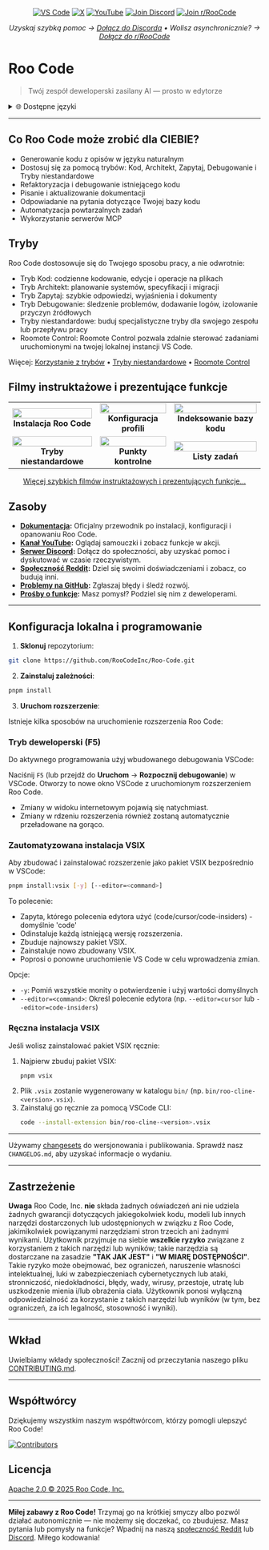 <p align="center">
  <a href="https://marketplace.visualstudio.com/items?itemName=RooVeterinaryInc.roo-cline"><img src="https://img.shields.io/vscode-marketplace/v/RooVeterinaryInc.roo-cline.svg?label=VS%20Code&color=%23007ACC&style=flat&logo=visualstudiocode&logoColor=white" alt="VS Code"></a>
  <a href="https://x.com/roocode"><img src="https://img.shields.io/badge/roocode-000000?style=flat&logo=x&logoColor=white" alt="X"></a>
  <a href="https://youtube.com/@roocodeyt?feature=shared"><img src="https://img.shields.io/badge/YouTube-FF0000?style=flat&logo=youtube&logoColor=white" alt="YouTube"></a>
  <a href="https://discord.gg/roocode"><img src="https://img.shields.io/badge/Join%20Discord-5865F2?style=flat&logo=discord&logoColor=white" alt="Join Discord"></a>
  <a href="https://www.reddit.com/r/RooCode/"><img src="https://img.shields.io/badge/Join%20r%2FRooCode-FF4500?style=flat&logo=reddit&logoColor=white" alt="Join r/RooCode"></a>
</p>
<p align="center">
  <em>Uzyskaj szybką pomoc → <a href="https://discord.gg/roocode">Dołącz do Discorda</a> • Wolisz asynchronicznie? → <a href="https://www.reddit.com/r/RooCode/">Dołącz do r/RooCode</a></em>
</p>

# Roo Code

> Twój zespół deweloperski zasilany AI — prosto w edytorze

<details>
  <summary>🌐 Dostępne języki</summary>

- [English](../../README.md)
- [Català](../ca/README.md)
- [Deutsch](../de/README.md)
- [Español](../es/README.md)
- [Français](../fr/README.md)
- [हिंदी](../hi/README.md)
- [Bahasa Indonesia](../id/README.md)
- [Italiano](../it/README.md)
- [日本語](../ja/README.md)
- [한국어](../ko/README.md)
- [Nederlands](../nl/README.md)
- [Polski](../pl/README.md)
- [Português (BR)](../pt-BR/README.md)
- [Русский](../ru/README.md)
- [Türkçe](../tr/README.md)
- [Tiếng Việt](../vi/README.md)
- [简体中文](../zh-CN/README.md)
- [繁體中文](../zh-TW/README.md)
- ...
    </details>

---

## Co Roo Code może zrobić dla CIEBIE?

- Generowanie kodu z opisów w języku naturalnym
- Dostosuj się za pomocą trybów: Kod, Architekt, Zapytaj, Debugowanie i Tryby niestandardowe
- Refaktoryzacja i debugowanie istniejącego kodu
- Pisanie i aktualizowanie dokumentacji
- Odpowiadanie na pytania dotyczące Twojej bazy kodu
- Automatyzacja powtarzalnych zadań
- Wykorzystanie serwerów MCP

## Tryby

Roo Code dostosowuje się do Twojego sposobu pracy, a nie odwrotnie:

- Tryb Kod: codzienne kodowanie, edycje i operacje na plikach
- Tryb Architekt: planowanie systemów, specyfikacji i migracji
- Tryb Zapytaj: szybkie odpowiedzi, wyjaśnienia i dokumenty
- Tryb Debugowanie: śledzenie problemów, dodawanie logów, izolowanie przyczyn źródłowych
- Tryby niestandardowe: buduj specjalistyczne tryby dla swojego zespołu lub przepływu pracy
- Roomote Control: Roomote Control pozwala zdalnie sterować zadaniami uruchomionymi na twojej lokalnej instancji VS Code.

Więcej: [Korzystanie z trybów](https://docs.roocode.com/basic-usage/using-modes) • [Tryby niestandardowe](https://docs.roocode.com/advanced-usage/custom-modes) • [Roomote Control](https://docs.roocode.com/roo-code-cloud/roomote-control)

## Filmy instruktażowe i prezentujące funkcje

<div align="center">

|                                                                                                                                                                            |                                                                                                                                                                            |                                                                                                                                                                              |
| :------------------------------------------------------------------------------------------------------------------------------------------------------------------------: | :------------------------------------------------------------------------------------------------------------------------------------------------------------------------: | :--------------------------------------------------------------------------------------------------------------------------------------------------------------------------: |
| <a href="https://www.youtube.com/watch?v=Mcq3r1EPZ-4"><img src="https://img.youtube.com/vi/Mcq3r1EPZ-4/maxresdefault.jpg" width="100%"></a><br><b>Instalacja Roo Code</b>  | <a href="https://www.youtube.com/watch?v=ZBML8h5cCgo"><img src="https://img.youtube.com/vi/ZBML8h5cCgo/maxresdefault.jpg" width="100%"></a><br><b>Konfiguracja profili</b> | <a href="https://www.youtube.com/watch?v=r1bpod1VWhg"><img src="https://img.youtube.com/vi/r1bpod1VWhg/maxresdefault.jpg" width="100%"></a><br><b>Indeksowanie bazy kodu</b> |
| <a href="https://www.youtube.com/watch?v=qgqceCuhlRA"><img src="https://img.youtube.com/vi/qgqceCuhlRA/maxresdefault.jpg" width="100%"></a><br><b>Tryby niestandardowe</b> |   <a href="https://www.youtube.com/watch?v=Ho30nyY332E"><img src="https://img.youtube.com/vi/Ho30nyY332E/maxresdefault.jpg" width="100%"></a><br><b>Punkty kontrolne</b>   |      <a href="https://www.youtube.com/watch?v=6h5vB9PpoPk"><img src="https://img.youtube.com/vi/6h5vB9PpoPk/maxresdefault.jpg" width="100%"></a><br><b>Listy zadań</b>       |

</div>
<p align="center">
<a href="https://docs.roocode.com/tutorial-videos">Więcej szybkich filmów instruktażowych i prezentujących funkcje...</a>
</p>

## Zasoby

- **[Dokumentacja](https://docs.roocode.com):** Oficjalny przewodnik po instalacji, konfiguracji i opanowaniu Roo Code.
- **[Kanał YouTube](https://youtube.com/@roocodeyt?feature=shared):** Oglądaj samouczki i zobacz funkcje w akcji.
- **[Serwer Discord](https://discord.gg/roocode):** Dołącz do społeczności, aby uzyskać pomoc i dyskutować w czasie rzeczywistym.
- **[Społeczność Reddit](https://www.reddit.com/r/RooCode):** Dziel się swoimi doświadczeniami i zobacz, co budują inni.
- **[Problemy na GitHub](https://github.com/RooCodeInc/Roo-Code/issues):** Zgłaszaj błędy i śledź rozwój.
- **[Prośby o funkcje](https://github.com/RooCodeInc/Roo-Code/discussions/categories/feature-requests?discussions_q=is%3Aopen+category%3A%22Feature+Requests%22+sort%3Atop):** Masz pomysł? Podziel się nim z deweloperami.

---

## Konfiguracja lokalna i programowanie

1. **Sklonuj** repozytorium:

```sh
git clone https://github.com/RooCodeInc/Roo-Code.git
```

2. **Zainstaluj zależności**:

```sh
pnpm install
```

3. **Uruchom rozszerzenie**:

Istnieje kilka sposobów na uruchomienie rozszerzenia Roo Code:

### Tryb deweloperski (F5)

Do aktywnego programowania użyj wbudowanego debugowania VSCode:

Naciśnij `F5` (lub przejdź do **Uruchom** → **Rozpocznij debugowanie**) w VSCode. Otworzy to nowe okno VSCode z uruchomionym rozszerzeniem Roo Code.

- Zmiany w widoku internetowym pojawią się natychmiast.
- Zmiany w rdzeniu rozszerzenia również zostaną automatycznie przeładowane na gorąco.

### Zautomatyzowana instalacja VSIX

Aby zbudować i zainstalować rozszerzenie jako pakiet VSIX bezpośrednio w VSCode:

```sh
pnpm install:vsix [-y] [--editor=<command>]
```

To polecenie:

- Zapyta, którego polecenia edytora użyć (code/cursor/code-insiders) - domyślnie 'code'
- Odinstaluje każdą istniejącą wersję rozszerzenia.
- Zbuduje najnowszy pakiet VSIX.
- Zainstaluje nowo zbudowany VSIX.
- Poprosi o ponowne uruchomienie VS Code w celu wprowadzenia zmian.

Opcje:

- `-y`: Pomiń wszystkie monity o potwierdzenie i użyj wartości domyślnych
- `--editor=<command>`: Określ polecenie edytora (np. `--editor=cursor` lub `--editor=code-insiders`)

### Ręczna instalacja VSIX

Jeśli wolisz zainstalować pakiet VSIX ręcznie:

1.  Najpierw zbuduj pakiet VSIX:
    ```sh
    pnpm vsix
    ```
2.  Plik `.vsix` zostanie wygenerowany w katalogu `bin/` (np. `bin/roo-cline-<version>.vsix`).
3.  Zainstaluj go ręcznie za pomocą VSCode CLI:
    ```sh
    code --install-extension bin/roo-cline-<version>.vsix
    ```

---

Używamy [changesets](https://github.com/changesets/changesets) do wersjonowania i publikowania. Sprawdź nasz `CHANGELOG.md`, aby uzyskać informacje o wydaniu.

---

## Zastrzeżenie

**Uwaga** Roo Code, Inc. **nie** składa żadnych oświadczeń ani nie udziela żadnych gwarancji dotyczących jakiegokolwiek kodu, modeli lub innych narzędzi dostarczonych lub udostępnionych w związku z Roo Code, jakimikolwiek powiązanymi narzędziami stron trzecich ani żadnymi wynikami. Użytkownik przyjmuje na siebie **wszelkie ryzyko** związane z korzystaniem z takich narzędzi lub wyników; takie narzędzia są dostarczane na zasadzie **"TAK JAK JEST"** i **"W MIARĘ DOSTĘPNOŚCI"**. Takie ryzyko może obejmować, bez ograniczeń, naruszenie własności intelektualnej, luki w zabezpieczeniach cybernetycznych lub ataki, stronniczość, niedokładności, błędy, wady, wirusy, przestoje, utratę lub uszkodzenie mienia i/lub obrażenia ciała. Użytkownik ponosi wyłączną odpowiedzialność za korzystanie z takich narzędzi lub wyników (w tym, bez ograniczeń, za ich legalność, stosowność i wyniki).

---

## Wkład

Uwielbiamy wkłady społeczności! Zacznij od przeczytania naszego pliku [CONTRIBUTING.md](CONTRIBUTING.md).

---

## Współtwórcy

Dziękujemy wszystkim naszym współtwórcom, którzy pomogli ulepszyć Roo Code!

<!-- START CONTRIBUTORS SECTION - AUTO-GENERATED, DO NOT EDIT MANUALLY -->

[![Contributors](https://contrib.rocks/image?repo=RooCodeInc/roo-code&max=120&columns=12&cacheBust=0000000000)](https://github.com/RooCodeInc/roo-code/graphs/contributors)

<!-- END CONTRIBUTORS SECTION -->

## Licencja

[Apache 2.0 © 2025 Roo Code, Inc.](../../LICENSE)

---

**Miłej zabawy z Roo Code!** Trzymaj go na krótkiej smyczy albo pozwól działać autonomicznie — nie możemy się doczekać, co zbudujesz. Masz pytania lub pomysły na funkcje? Wpadnij na naszą [społeczność Reddit](https://www.reddit.com/r/RooCode/) lub [Discord](https://discord.gg/roocode). Miłego kodowania!
